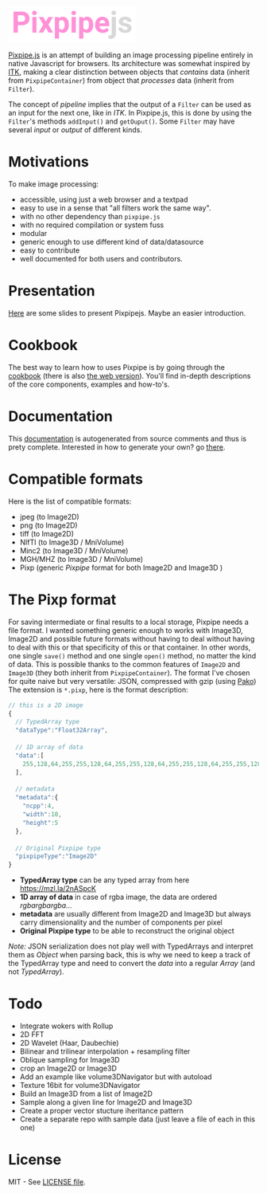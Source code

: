 ![Pixpipe.js](images/pixpipe256.png)

[Pixpipe.js](https://github.com/jonathanlurie/pixpipejs) is an attempt of building an image processing pipeline entirely in native Javascript for browsers. Its architecture was somewhat inspired by [ITK](https://itk.org/), making a clear distinction between objects that *contains* data (inherit from `PixpipeContainer`) from object that *processes* data (inherit from `Filter`).  

The concept of *pipeline* implies that the output of a `Filter` can be used as an input for the next one, like in *ITK*. In Pixpipe.js, this is done by using the `Filter`'s methods `addInput()` and `getOuput()`. Some `Filter` may have several *input* or *output* of different kinds.


# Motivations
To make image processing:
- accessible, using just a web browser and a textpad
- easy to use in a sense that "all filters work the same way".
- with no other dependency than `pixpipe.js`
- with no required compilation or system fuss
- modular
- generic enough to use different kind of data/datasource
- easy to contribute
- well documented for both users and contributors.

# Presentation
[Here](http://me.jonathanlurie.fr/slides/pixpipejs_01) are some slides to present Pixpipejs. Maybe an easier introduction.

# Cookbook
The best way to learn how to uses Pixpipe is by going through the [cookbook](cookbook/readme.md) (there is also [the web version](http://me.jonathanlurie.fr/pixpipejs/cookbook/)). You'll find in-depth descriptions of the core components, examples and how-to's.


# Documentation
This [documentation](http://me.jonathanlurie.fr/pixpipejs/doc/)  is autogenerated from source comments and thus is prety complete. Interested in how to generate your own? go [there](http://me.jonathanlurie.fr/pixpipejs/cookbook/#building-the-documentation).


# Compatible formats
Here is the list of compatible formats:
- jpeg (to Image2D)
- png (to Image2D)
- tiff (to Image2D)
- NIfTI (to Image3D / MniVolume)
- Minc2 (to Image3D / MniVolume)
- MGH/MHZ (to Image3D / MniVolume)
- Pixp (generic *Pixpipe* format for both Image2D and Image3D )


# The Pixp format
For saving intermediate or final results to a local storage, Pixpipe needs a file format. I wanted something generic enough to works with Image3D, Image2D and possible future formats without having to deal without having to deal with this or that specificity of this or that container. In other words, one single `save()` method and one single `open()` method, no matter the kind of data. This is possible thanks to the common features of `Image2D` and `Image3D` (they both inherit from `PixpipeContainer`). The format I've chosen for quite naive but very versatile: JSON, compressed with gzip (using [Pako](https://github.com/nodeca/pako)) The extension is `*.pixp`, here is the format description:

```javascript
// this is a 2D image
{
  // TypedArray type
  "dataType":"Float32Array",

  // 1D array of data
  "data":[
    255,128,64,255,255,128,64,255,255,128,64,255,255,128,64,255,255,128,64,255,255,128,64,255,255,128,64,255,255,128,64,255,255,128,64,255,255,128,64,255,255,128,64,255,255,128,64,255,255,128,64,255,255,128,64,255,255,128,64,255,255,128,64,255,255,128,64,255,255,128,64,255,255,128,64,255,255,128,64,255,255,128,64,255,255,128,64,255,255,128,64,255,255,128,64,255,255,128,64,255,255,128,64,255,255,128,64,255,255,128,64,255,255,128,64,255,255,128,64,255,255,128,64,255,255,128,64,255,255,128,64,255,255,128,64,255,255,128,64,255,255,128,64,255,255,128,64,255,255,128,64,255,255,128,64,255,255,128,64,255,255,128,64,255,255,128,64,255,255,128,64,255,255,128,64,255,255,128,64,255,255,128,64,255,255,128,64,255,255,128,64,255,255,128,64,255,255,128,64,255
  ],

  // metadata
  "metadata":{
    "ncpp":4,
    "width":10,
    "height":5
  },

  // Original Pixpipe type
  "pixpipeType":"Image2D"
}
```
- **TypedArray type** can be any typed array from here https://mzl.la/2nASpcK
- **1D array of data** in case of rgba image, the data are ordered *rgbargbargba...*
- **metadata** are usually different from Image2D and Image3D but always carry dimensionality and the number of components per pixel
- **Original Pixpipe type** to be able to reconstruct the original object

*Note:* JSON serialization does not play well with TypedArrays and interpret them as *Object* when parsing back, this is why we need to keep a track of the TypedArray type and need to convert the *data* into a regular *Array* (and not *TypedArray*).


# Todo
- Integrate wokers with Rollup
- 2D FFT
- 2D Wavelet (Haar, Daubechie)
- Bilinear and trilinear interpolation + resampling filter
- Oblique sampling for Image3D
- crop an Image2D or Image3D
- Add an example like volume3DNavigator but with autoload
- Texture 16bit for volume3DNavigator
- Build an Image3D from a list of Image2D
- Sample along a given line for Image2D and Image3D
- Create a proper vector stucture iheritance pattern
- Create a separate repo with sample data (just leave a file of each in this one)

# License
MIT - See [LICENSE file](LICENSE).
